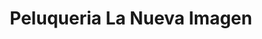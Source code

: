 ---
title: "Peluqueria La Nueva Imagen"
url: /bonao/peluqueria-la-nueva-imagen/
shop: peluquería
---
